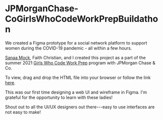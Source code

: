 # JPMorganChase-CoGirlsWhoCodeWorkPrepBuildathon

We created a Figma prototype for a social network platform to support women during the COVID-19 pandemic - all within a few hours.

[Sanaa Mock](https://www.linkedin.com/in/sanaa-mock-aa0815146/), Faith Christian, and I created this project as a part of the summer 2021 [Girls Who Code Work Prep](https://girlswhocode.com/news/girls-who-code-announces-new-work-prep-initiative-designed-to-give-college-aged-women-pathways-into-the-tech-industry) program with JPMorgan Chase & Co.

To view, drag and drop the HTML file into your browser or follow the link [here](https://www.figma.com/proto/Is83dGf5brmZtQovSF8tpb/Buildathon-Project?embed_host=share&kind=&node-id=2%3A388&page-id=0%3A1&scaling=scale-down&starting-point-node-id=2%3A386).

This was our first time designing a web UI and wireframe in Figma. I'm grateful for the opportunity to learn with these ladies!

Shout out to all the UI/UX designers out there---easy to use interfaces are not easy to make!
